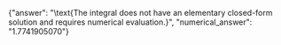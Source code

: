 {"answer": "\\text{The integral does not have an elementary closed-form solution and requires numerical evaluation.}", "numerical_answer": "1.7741905070"}